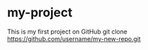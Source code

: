 # my-project
This is my first project on GitHub
git clone https://github.com/username/my-new-repo.git

